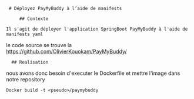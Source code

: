      # Déployez PayMyBuddy à l’aide de manifests
     
         ## Contexte
         
    Il s'agit de déployer l'application SpringBoot PayMyBuddy à l'aide de manifests yaml 

le code source se trouve la https://github.com/OlivierKouokam/PayMyBuddy/ 

      ## Realisation 

nous avons donc besoin d'executer le Dockerfile et mettre l'image dans notre repository 

```
Docker build -t <pseudo>/paymybuddy
